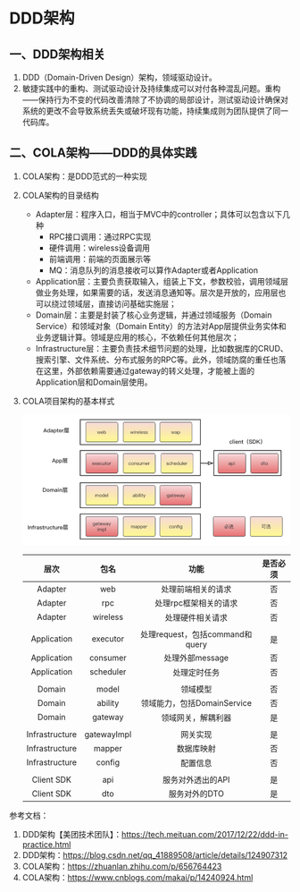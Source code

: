 # DDD架构

## 一、DDD架构相关
1. DDD（Domain-Driven Design）架构，领域驱动设计。
2. 敏捷实践中的重构、测试驱动设计及持续集成可以对付各种混乱问题。重构——保持行为不变的代码改善清除了不协调的局部设计，测试驱动设计确保对系统的更改不会导致系统丢失或破坏现有功能，持续集成则为团队提供了同一代码库。

## 二、COLA架构——DDD的具体实践
1. COLA架构：是DDD范式的一种实现
2. COLA架构的目录结构
   - Adapter层：程序入口，相当于MVC中的controller；具体可以包含以下几种
     - RPC接口调用：通过RPC实现
     - 硬件调用：wireless设备调用
     - 前端调用：前端的页面展示等
     - MQ：消息队列的消息接收可以算作Adapter或者Application
   - Application层：主要负责获取输入，组装上下文，参数校验，调用领域层做业务处理，如果需要的话，发送消息通知等。层次是开放的，应用层也可以绕过领域层，直接访问基础实施层；
   - Domain层：主要是封装了核心业务逻辑，并通过领域服务（Domain Service）和领域对象（Domain Entity）的方法对App层提供业务实体和业务逻辑计算。领域是应用的核心，不依赖任何其他层次；
   - Infrastructure层：主要负责技术细节问题的处理，比如数据库的CRUD、搜索引擎、文件系统、分布式服务的RPC等。此外，领域防腐的重任也落在这里，外部依赖需要通过gateway的转义处理，才能被上面的Application层和Domain层使用。
3. COLA项目架构的基本样式
   
   ![COLA](./fig/COLA.png)

   |       层次       |     包名      |            功能             | 是否必须 |
   |:--------------:|:-----------:|:-------------------------:|:----:|
   |    Adapter     |     web     |         处理前端相关的请求         |  否   |
   |    Adapter     |     rpc     |       处理rpc框架相关的请求        |  否   |
   |    Adapter     |  wireless   |         处理硬件相关请求          |  否   |
   |                |             |                           |      | 
   |  Application   |  executor   | 处理request，包括command和query |  是   |
   |  Application   |  consumer   |        处理外部message        |  否   |
   |  Application   |  scheduler  |          处理定时任务           |  否   |
   |                |             |                           |      |
   |     Domain     |    model    |           领域模型            |  否   |
   |     Domain     |   ability   |   领域能力，包括DomainService    |  否   |
   |     Domain     |   gateway   |         领域网关，解耦利器         |  是   |
   |                |             |                           |      |
   | Infrastructure | gatewayImpl |           网关实现            |  是   |
   | Infrastructure |   mapper    |           数据库映射           |  否   |
   | Infrastructure |   config    |           配置信息            |  否   |
   |                |             |                           |      |
   |   Client SDK   |     api     |        服务对外透出的API         |  是   |
   |   Client SDK   |     dto     |         服务对外的DTO          |  是   |







参考文档：
1. DDD架构【美团技术团队】：https://tech.meituan.com/2017/12/22/ddd-in-practice.html
2. DDD架构：https://blog.csdn.net/qq_41889508/article/details/124907312
3. COLA架构：https://zhuanlan.zhihu.com/p/656764423
4. COLA架构：https://www.cnblogs.com/makai/p/14240924.html